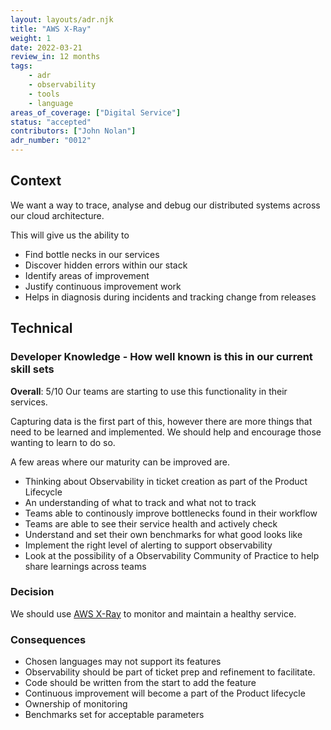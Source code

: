 ```yaml
---
layout: layouts/adr.njk
title: "AWS X-Ray"
weight: 1
date: 2022-03-21
review_in: 12 months
tags:  
    - adr
    - observability
    - tools
    - language
areas_of_coverage: ["Digital Service"]
status: "accepted"
contributors: ["John Nolan"]
adr_number: "0012"
---
```


## Context

We want a way to trace, analyse and debug our distributed systems across our cloud architecture.

This will give us the ability to

* Find bottle necks in our services
* Discover hidden errors within our stack
* Identify areas of improvement
* Justify continuous improvement work
* Helps in diagnosis during incidents and tracking change from releases

## Technical

### Developer Knowledge - How well known is this in our current skill sets

**Overall**: 5/10
Our teams are starting to use this functionality in their services.

Capturing data is the first part of this, however there are more things that need to be learned and implemented. We should help and encourage those wanting to learn to do so.

A few areas where our maturity can be improved are.

* Thinking about Observability in ticket creation as part of the Product Lifecycle
* An understanding of what to track and what not to track
* Teams able to continously improve bottlenecks found in their workflow
* Teams are able to see their service health and actively check
* Understand and set their own benchmarks for what good looks like
* Implement the right level of alerting to support observability
* Look at the possibility of a Observability Community of Practice to help share learnings across teams

### Decision

We should use [AWS X-Ray](https://aws.amazon.com/xray/) to monitor and maintain a healthy service.

### Consequences

* Chosen languages may not support its features
* Observability should be part of ticket prep and refinement to facilitate.
* Code should be written from the start to add the feature
* Continuous improvement will become a part of the Product lifecycle
* Ownership of monitoring
* Benchmarks set for acceptable parameters
